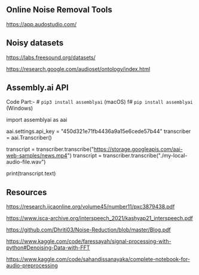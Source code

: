## Online Noise Removal Tools

https://app.audostudio.com/


## Noisy datasets

https://labs.freesound.org/datasets/

https://research.google.com/audioset/ontology/index.html




## Assembly.ai API

Code Part:- # `pip3 install assemblyai` (macOS)
f# `pip install assemblyai` (Windows)

import assemblyai as aai

aai.settings.api_key = "450d321e71fb4436a9a15e6cede57b44"
transcriber = aai.Transcriber()

transcript = transcriber.transcribe("https://storage.googleapis.com/aai-web-samples/news.mp4")
transcript = transcriber.transcribe("./my-local-audio-file.wav")

print(transcript.text)



## Resources

https://research.ijcaonline.org/volume45/number11/pxc3879438.pdf

https://www.isca-archive.org/interspeech_2021/kashyap21_interspeech.pdf

https://github.com/Dhriti03/Noise-Reduction/blob/master/Blog.pdf


https://www.kaggle.com/code/faressayah/signal-processing-with-python#Denoising-Data-with-FFT

https://www.kaggle.com/code/sahandissanayaka/complete-notebook-for-audio-preprocessing
